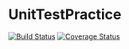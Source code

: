 # UnitTestPractice
[![Build Status](https://travis-ci.org/lvanderspek/UnitTestPractice.svg?branch=master)](https://travis-ci.org/lvanderspek/UnitTestPractice)
[![Coverage Status](https://coveralls.io/repos/github/lvanderspek/UnitTestPractice/badge.svg?branch=master)](https://coveralls.io/github/lvanderspek/UnitTestPractice?branch=master)
